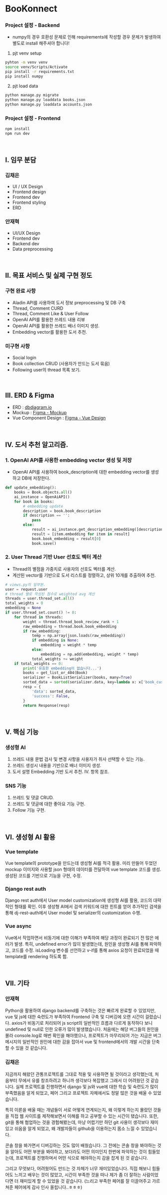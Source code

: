 # BooKonnect

### Project 설정 - Backend
- numpy의 경우 호환성 문제로 인해 requirements에 작성할 경우 문제가 발생하여 별도로 install 해주셔야 합니다!
1. pjt venv setup
```bash
pyhton -m venv venv
source venv/Scripts/Activate
pip install -r requirements.txt
pip install numpy
```
2. pjt load data
```bash
python manage.py migrate
python manage.py loaddata books.json
python manage.py loaddata accounts.json
```

### Project 설정 - Frontend
```bash
npm install
npm run dev
```

<br/>

## I. 임무 분담
### 김채은
- UI / UX Design
- Frontend design
- Frontend dev
- Frontend styling
- ERD
### 안재혁
- UI/UX Design
- Frontend dev
- Backend dev
- Data preprocessing

<br/>

## II. 목표 서비스 및 실제 구현 정도
### 구현 완료 사항
- Aladin API를 사용하여 도서 정보 preprocessing 및 DB 구축
- Thread, Comment CURD
- Thread, Comment Like & User Follow
- OpenAI API를 활용한 쓰레드 내용 리뷰
- OpenAI API를 활용한 쓰레드 배너 이미지 생성.
- Embedding vector를 활용한 도서 추천.
### 미구현 사항
- Social login
- Book collection CRUD (사용자가 만드는 도서 묶음)
- Following user의 thread 목록 보기.

<br/>

## III. ERD & Figma
- ERD : [dbdiagram.io](https://dbdiagram.io/d/BooKonnect-682d89d5b9f7446da3781e24)
- Mockup : [Figma - Mockup](https://www.figma.com/design/KOCRExKa4dtO6s1nEGjOuw/UI-UX-Design?node-id=28-2127&t=wRG9Xoe8DMNUYKqY-1)
- Vue Component Design : [Figma - Vue Design](https://www.figma.com/board/3OZRecDrvzWPQshV8xvya0/Vue-Design?node-id=0-1&t=5wAuDjYbcsEQZY8Z-1)

<br/>

## IV. 도서 추천 알고리즘.
### 1. OpenAI API를 사용한 embedding vector 생성 및 저장
- OpenAI API를 사용하여 book_description에 대한 embedding vector를 생성하고 DB에 저장한다.
```python
def update_embedding():
    books = Book.objects.all()
    ai_instance = OpenAiAPI()
    for book in books:
        # embedding update
        description = book.book_description
        if description == '':
            pass
        else:
            result = ai_instance.get_description_embedding([description])
            result = [item.embedding for item in result]
            book.book_embedding = result[0]
            book.save()
```
### 2. User Thread 기반 User 선호도 벡터 계산
- Thread의 별점을 가중치로 사용자의 선호도 벡터를 계산.
- 계산된 vector를 기반으로 도서 리스트를 정렬하고, 상위 10개를 추출하여 추천.
```python
# views.py의 일부분.
user = request.user
# thread 별로 작성된 점수로 weighted avg 계산
threads = user.thread_set.all()
total_weights = 0
embedding = None
if user.thread_set.count() != 0:
    for thread in threads:
        weight = thread.thread_book_review_rank + 1
        raw_embedding = thread.book.book_embedding
        if raw_embedding:
            temp = np.array(json.loads(raw_embedding))
            if embedding is None:
                embedding = weight * temp
            else:
                embedding = np.add(embedding, weight * temp)
            total_weights += weight
    if total_weights == 0:
        print('유효한 embedding이 없습니다...')
        books = get_list_or_404(Book)
        serializer = BookListSerializer(books, many=True)
        sorted_data = sorted(serializer.data, key=lambda x: x['book_customer_review_rank'])
        resp = {
            'data': sorted_data,
            'success': False,
        }
        return Response(resp)
```

<br/>

## V. 핵심 기능
### 생성형 AI
1. 쓰레드 내용 문법 검사 및 변경 사항을 사용자가 취사 선택할 수 있는 기능.
2. 쓰레드 생성시 내용을 기반으로 배너 이미지 생성.
3. 도서 설명 Embedding 기반 도서 추천. IV. 항목 참조.

### SNS 기능
1. 쓰레드 및 댓글 CRUD.
2. 쓰레드 및 댓글에 대한 좋아요 기능 구현.
3. Follow 기능 구현.

<br/>

## VI. 생성형 AI 활용
### Vue template
Vue template의 prototype을 만드는데 생성형 AI를 적극 활용. 미리 만들어 두었던 mockup 이미지와 사용할 json 형태의 데이터를 전달하여 vue template 코드를 생성. 생성된 코드를 기반으로 기능을 구현, 수정.

### Django rest auth
Django rest auth에서 User model customization에 생성형 AI를 활용, 코드의 대략적인 형태를 확인. 이후 생성형 AI에서 검색 키워드에 대한 힌트를 얻어 추가적인 검색을 통해 dj-rest-auth에서 User model 및 serializer의 customization 수행.

### Vue async
Vue에서 작업하면서 비동기에 대한 이해가 부족하여 해당 과정이 완료되기 전 많은 에러가 발생. 특히, undefined error가 많이 발생했는데, 원인을 생성형 AI를 통해 파악하고, 코드를 수정. isLoading 변수를 선언하고 v-if를 통해 axios 요청이 완료되었을 때 template를 rendering 하도록 함.

<br/>

## VII. 기타
### 안재혁
Python을 활용하여 django backend를 구축하는 것은 빠르게 완료할 수 있었지만, vue 및 js에 대한 숙련도가 부족하여 Frontend 구축 및 디버깅에 오랜 시간이 걸렸습니다. axios가 비동기로 처리되어 js script의 일반적인 흐름과 다르게 동작하다 보니 undefined 및 null로 인한 오류가 많이 발생했습니다. 처음에는 해당 버그들의 원인을 몰라 console.log로 매번 확인을 해야했으나, 프로젝트가 마무리되어 가는 지금은 버그 메시지의 일반적인 원인에 대한 감을 잡아서 vue 및 frontend에서의 개발 시간을 단축할 수 있을 것 같습니다.

### 김채은
지금까지 해왔던 관통프로젝트를 그대로 적용 및 사용하면 될 것이라고 생각했는데, 처음부터 무에서 유를 창조하려고 하니까 생각보다 복잡했고 그래서 더 어려웠던 것 같습니다. 실제 프로젝트를 진행하면서 django 및 js와 vue에 대한 학습 및 숙련도가 많이 부족했음을 알게 되었고, 페어 그리고 프로젝트 자체에서도 정말 많은 것을 배울 수 있었습니다.

특히 이론을 배울 때는 개념들이 서로 어떻게 연계되는지, 왜 이렇게 하는지 몰랐던 것들을 직접 웹 사이트를 제작해보면서 이해를 하고 공부할 수 있는 시간이 됐습니다. 또한, git을 통해 협업하는 것을 경험해봤는데, 마냥 어렵기만 하던 git 사용이 생각보다 재미있고 쉬움을 알게 되었고, 왜 개발자들이 github을 이용하는지 몸소 느낄 수 있었습니다.

콘솔 창을 봐가면서 디버깅하는 것도 많이 배웠습니다. 그 전에는 콘솔 창을 봐야하는 것을 알아도 어떤 부분을 봐야하고, 보더라도 어떤 의미인지 한번에 파악하는 것이 힘들었는데, 프로젝트를 진행하며서 어떤 식으로 해야하는지 감을 잡게 된 것 같습니다.

그리고 무엇보다, 어려웠어도 만드는 것 자체가 너무 재미있었습니다. 직접 해보니 힘들어도 느끼고 배우는 것이 많았고, 시간이 부족한 것을 떠나 제가 좀 더 잘하는 사람이었다면 더 재미있게 할 수 있었을 것 같습니다. (느리고 부족한 페어를 잘 이끌어주고 가르쳐준 페어에게 감사 인사 올립니다..ㅎㅎㅎ)